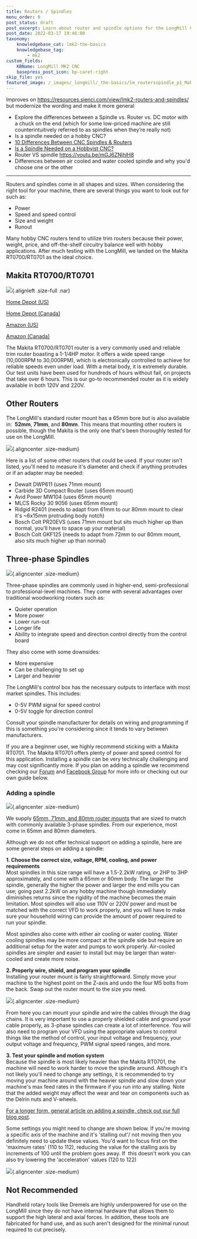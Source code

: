 ```yaml
---
title: Routers / Spindles
menu_order: 0
post_status: draft
post_excerpt: Learn about router and spindle options for the LongMill CNC, with consideration for noise, speed control, cost. The recommended tool is the Makita RT0700/RT0701.
post_date: 2022-03-17 19:46:00
taxonomy:
    knowledgebase_cat: lmk2-the-basics
    knowledgebase_tag:
        - mk2
custom_fields:
    KBName: LongMill MK2 CNC
    basepress_post_icon: bp-caret-right
skip_file: yes
featured_image: /_images/_longmill/_the-basics/lm_routersspindle_p1_Makita.jpg
---
```


Improves on https://resources.sienci.com/view/lmk2-routers-and-spindles/ but modernize the wording and make it more general

- Explore the differences between a Spindle vs. Router vs. DC motor with a chuck on the end (which for some low-priced machine are still counterintuitively referred to as spindles when they’re really not)
- Is a spindle needed on a hobby CNC?
- [10 Differences Between CNC Spindles & Routers](https://youtu.be/IpCkRmNxC_s)
- [Is a Spindle Needed on a Hobbyist CNC?](https://www.youtube.com/watch?v=mqqlSh0VJ1o)
- Router VS spindle https://youtu.be/mGJ6ZNjhlH8
- Differences between air cooled and water cooled spindle and why you'd choose one or the other

---

Routers and spindles come in all shapes and sizes. When considering the right tool for your machine, there are several things you want to look out for such as:

- Power
- Speed and speed control
- Size and weight
- Runout

Many hobby CNC routers tend to utilize trim routers because their power, weight, price, and off-the-shelf circuitry balance well with hobby applications. After much testing with the LongMill, we landed on the Makita RT0700/RT0701 as the ideal choice.

## Makita RT0700/RT0701

![](/_images/_longmill/_the-basics/lm_routersspindle_p1_Makita.jpg){.alignleft .size-full .nar}

<a href="http://www.homedepot.com/p/Makita-1-1-4-HP-Compact-Router-RT0701C/204247210" target="_blank" rel="noreferrer noopener">Home Depot (US)</a>

<a href="https://www.homedepot.ca/en/home/p.compact-router.1000848739.html" target="_blank" rel="noreferrer noopener">Home Depot (Canada)</a>

<a href="https://www.amazon.com/Makita-RT0701C-1-1-Compact-Router/dp/B00E7D3V4S/" target="_blank" rel="noreferrer noopener">Amazon (US)</a>

<a href="https://www.amazon.ca/gp/product/B00E7D3V4S?ie=UTF8" target="_blank" rel="noreferrer noopener">Amazon (Canada)</a>

The Makita RT0700/RT0701 router is a very commonly used and reliable trim router boasting a 1-1/4HP motor. It offers a wide speed range (10,000RPM to 30,000RPM), which is electronically controlled to achieve for reliable speeds even under load. With a metal body, it is extremely durable. Our test units have been used for hundreds of hours without fail, on projects that take over 6 hours. This is our go-to recommended router as it is widely available in both 120V and 220V.

## Other Routers

The LongMill's standard router mount has a 65mm bore but is also available in:  **52mm**, **71mm**, and **80mm**. This means that mounting other routers is possible, though the Makita is the only one that's been thoroughly tested for use on the LongMill.

![](/_images/_longmill/_the-basics/lm_routersspindle_p2_65RMount.jpg){.aligncenter .size-medium}

Here is a list of some other routers that could be used. If your router isn't listed, you'll need to measure it's diameter and check if anything protrudes or if an adapter may be needed:

- Dewalt DWP611 (uses 71mm mount)
- Carbide 3D Compact Router (uses 65mm mount)
- Avid Power MW104 (uses 65mm mount)
- MLCS Rocky 30 9056 (uses 65mm mount)
- Ridgid R2401 (needs to adapt from 61mm to our 80mm mount to clear it's ~6x15mm protruding body notch)
- Bosch Colt PR20EVS (uses 71mm mount but sits much higher up than normal, you'll have to space up your material)
- Bosch Colt GKF125 (needs to adapt from 72mm to our 80mm mount, also sits much higher up than normal)

## Three-phase Spindles

![](/_images/_longmill/_the-basics/lm_routersspindle_p3_RouterPkg.png){.aligncenter .size-medium}

Three-phase spindles are commonly used in higher-end, semi-professional to professional-level machines. They come with several advantages over traditional woodworking routers such as:

- Quieter operation
- More power
- Lower run-out
- Longer life
- Ability to integrate speed and direction control directly from the control board

They also come with some downsides:

- More expensive
- Can be challenging to set up
- Larger and heavier

The LongMill's control box has the necessary outputs to interface with most market spindles. This includes:

- 0-5V PWM signal for speed control
- 0-5V toggle for direction control

Consult your spindle manufacturer for details on wiring and programming if this is something you're considering since it tends to vary between manufacturers.

If you are a beginner user, we highly recommend sticking with a Makita RT0701. The Makita RT0701 offers plenty of power and speed control for this application. Installing a spindle can be very technically challenging and may cost significantly more. If you plan on adding a spindle we recommend checking our <a href="https://forum.sienci.com/" target="_blank" rel="noopener">Forum</a> and <a href="https://www.facebook.com/groups/mill.one" target="_blank" rel="noopener">Facebook Group</a> for more info or checking out our own guide below.

### Adding a spindle

![](/_images/_longmill/_the-basics/lm_routersspindle_p4_Spindle.jpeg){.aligncenter .size-medium}

We supply <a href="https://sienci.com/product/router-mount-for-LongMill-benchtop-cnc/" target="_blank" rel="noopener">65mm, 71mm, and 80mm router mounts</a> that are sized to match with commonly available 3-phase spindles. From our experience, most come in 65mm and 80mm diameters.

Although we do not offer technical support on adding a spindle, here are some general steps on adding a spindle:

**1. Choose the correct size, voltage, RPM, cooling, and power requirements**  
Most spindles in this size range will have a 1.5-2.2kW rating, or 2HP to 3HP approximately, and come with a 65mm or 80mm body. The larger the spindle, generally the higher the power and larger the end mills you can use; going past 2.2kW on any hobby machine though immediately diminishes returns since the rigidity of the machine becomes the main limitation. Most spindles will also use 110V or 220V power and must be matched with the correct VFD to work properly, and you will have to make sure your household wiring can provide the amount of power required to run your spindle.

Most spindles also come with either air cooling or water cooling. Water cooling spindles may be more compact at the spindle side but require an additional setup for the water and pumps to work properly. Air-cooled spindles are simpler and easier to install but may be larger than water-cooled and create more noise.

**2. Properly wire, shield, and program your spindle**  
Installing your router mount is fairly straightforward. Simply move your machine to the highest point on the Z-axis and undo the four M5 bolts from the back. Swap out the router mount to the size you need.

![](/_images/_longmill/_the-basics/lm_routersspindle_p5_WireRoute.jpeg){.aligncenter .size-medium}

From here you can mount your spindle and wire the cables through the drag chains. It is very important to use a properly shielded cable and ground your cable properly, as 3-phase spindles can create a lot of interference. You will also need to program your VFD using the appropriate values to control things like the method of control, your input voltage and frequency, your output voltage and frequency, PWM signal speed ranges, and more.

**3. Test your spindle and motion system**  
Because the spindle is most likely heavier than the Makita RT0701, the machine will need to work harder to move the spindle around. Although it's not likely you'll need to change any settings, it is recommended to try moving your machine around with the heavier spindle and slow down your machine's max feed rates in the firmware if you run into any stalling. Note that the added weight may affect the wear and tear on components such as the Delrin nuts and V-wheels.

<a href="https://sienci.com/2022/07/21/adding-a-spindle-to-your-LongMill/" target="_blank" rel="noopener">For a longer form, general article on adding a spindle, check out our full blog post</a>.

Some settings you might need to change are shown below. If you're moving a specific axis of the machine and it's 'stalling out'/ not moving then you definitely need to update these values. You'd want to focus first on the 'maximum rates' (110 to 112), reducing the value for the stalling axis by increments of 100 until the problem goes away. If  this doesn't work you can also try lowering the 'acceleration' values (120 to 122)

![](/_images/_longmill/_the-basics/lm_routersspindle_p6_Firmware.png){.aligncenter .size-medium}

## Not Recommended

Handheld rotary tools like Dremels are highly underpowered for use on the LongMill since they do not have internal hardware that allows them to support the high lateral and axial forces. In addition, these tools are fabricated for hand use, and as such aren't designed for the minimal runout required to cut precisely.
